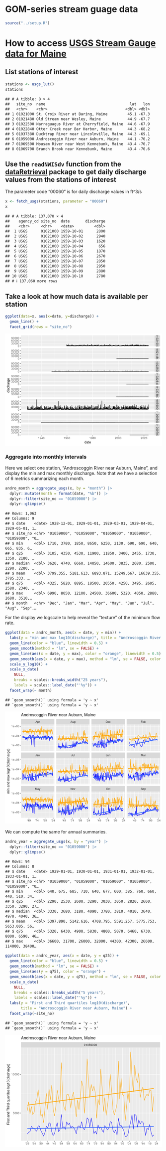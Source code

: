 GOM-series stream guage data
================

``` r
source("../setup.R")
```

# How to access [USGS Stream Gauge data for Maine](https://waterdata.usgs.gov/me/nwis/rt)

## List stations of interest

``` r
stations <- usgs_lut()
stations
```

    ## # A tibble: 8 × 4
    ##   site_no  name                                      lat   lon
    ##   <chr>    <chr>                                   <dbl> <dbl>
    ## 1 01021000 St. Croix River at Baring, Maine         45.1 -67.3
    ## 2 01021480 Old Stream near Wesley, Maine            44.9 -67.7
    ## 3 01022500 Narraguagus River at Cherryfield, Maine  44.6 -67.9
    ## 4 01022840 Otter Creek near Bar Harbor, Maine       44.3 -68.2
    ## 5 01037380 Ducktrap River near Lincolnville, Maine  44.3 -69.1
    ## 6 01059000 Androscoggin River near Auburn, Maine    44.1 -70.2
    ## 7 01069500 Mousam River near West Kennebunk, Maine  43.4 -70.7
    ## 8 01069700 Branch Brook near Kennebunk, Maine       43.4 -70.6

## Use the `readNWISdv` function from the [dataRetrieval]() package to get daily discharge values from the stations of interest

The parameter code “00060” is for daily discharge values in ft^3/s

``` r
x <- fetch_usgs(stations, parameter = "00060")
x
```

    ## # A tibble: 137,070 × 4
    ##    agency_cd site_no  date       discharge
    ##    <chr>     <chr>    <date>         <dbl>
    ##  1 USGS      01021000 1959-10-01      2800
    ##  2 USGS      01021000 1959-10-02      2940
    ##  3 USGS      01021000 1959-10-03      1620
    ##  4 USGS      01021000 1959-10-04       656
    ##  5 USGS      01021000 1959-10-05      1870
    ##  6 USGS      01021000 1959-10-06      2670
    ##  7 USGS      01021000 1959-10-07      2850
    ##  8 USGS      01021000 1959-10-08      2950
    ##  9 USGS      01021000 1959-10-09      2880
    ## 10 USGS      01021000 1959-10-10      2780
    ## # ℹ 137,060 more rows

## Take a look at how much data is available per station

``` r
ggplot(data=x, aes(x=date, y=discharge)) +
  geom_line() +
  facet_grid(rows = "site_no")
```

![](README-usgs_files/figure-gfm/unnamed-chunk-4-1.png)<!-- -->

### Aggregate into monthly intervals

Here we select one station, “Androscoggin River near Auburn, Maine”, and
display the min and max monthly discharge. Note that we have a selection
of 6 metrics summarizing each month.

``` r
andro_month = aggregate_usgs(x, by = "month") |>
  dplyr::mutate(month = format(date, "%b")) |>
  dplyr::filter(site_no == "01059000") |>
  dplyr::glimpse()
```

    ## Rows: 1,063
    ## Columns: 9
    ## $ date    <date> 1928-12-01, 1929-01-01, 1929-03-01, 1929-04-01, 1929-05-01, 1…
    ## $ site_no <chr> "01059000", "01059000", "01059000", "01059000", "01059000", "0…
    ## $ min     <dbl> 1710, 3780, 1850, 8650, 6250, 2130, 690, 690, 640, 665, 835, 6…
    ## $ q25     <dbl> 3105, 4350, 4530, 11900, 11850, 3400, 2455, 1730, 1350, 2180, …
    ## $ median  <dbl> 3620, 4740, 6660, 14050, 14600, 3835, 2680, 2500, 2290, 2280, …
    ## $ mean    <dbl> 3799.355, 5181.613, 6893.871, 15249.667, 16639.355, 3785.333, …
    ## $ q75     <dbl> 4325, 5820, 8895, 18500, 20550, 4250, 3495, 2605, 2580, 2340, …
    ## $ max     <dbl> 6990, 8050, 12100, 24500, 36600, 5320, 4050, 2880, 2680, 3510,…
    ## $ month   <chr> "Dec", "Jan", "Mar", "Apr", "May", "Jun", "Jul", "Aug", "Sep",…

For the display we logscale to help reveal the “texture” of the minimum
flow rate.

``` r
ggplot(data = andro_month, aes(x = date, y = min)) +
  labs(y = "min and max log10(discharge)", title = "Androscoggin River near Auburn, Maine") + 
  geom_line(color = "blue", linewidth = 0.5) + 
  geom_smooth(method = "lm", se = FALSE) +
  geom_line(aes(x = date, y = max), color = "orange", linewidth = 0.5) + 
  geom_smooth(aes(x = date, y = max), method = "lm", se = FALSE, color = "orange") +
  scale_y_log10() + 
  scale_x_date(
    NULL,
    breaks = scales::breaks_width("25 years"),
    labels = scales::label_date("'%y")) + 
  facet_wrap(~ month)
```

    ## `geom_smooth()` using formula = 'y ~ x'
    ## `geom_smooth()` using formula = 'y ~ x'

![](README-usgs_files/figure-gfm/unnamed-chunk-6-1.png)<!-- -->

We can compute the same for annual summaries.

``` r
andro_year = aggregate_usgs(x, by = "year") |>
  dplyr::filter(site_no == "01059000") |>
  dplyr::glimpse()
```

    ## Rows: 94
    ## Columns: 8
    ## $ date    <date> 1929-01-01, 1930-01-01, 1931-01-01, 1932-01-01, 1933-01-01, 1…
    ## $ site_no <chr> "01059000", "01059000", "01059000", "01059000", "01059000", "0…
    ## $ min     <dbl> 640, 675, 685, 710, 640, 677, 600, 385, 760, 660, 440, 510, 34…
    ## $ q25     <dbl> 2290, 2530, 2600, 3290, 3030, 3050, 2820, 2660, 3350, 3290, 27…
    ## $ median  <dbl> 3330, 3680, 3180, 4090, 3780, 3810, 4010, 3640, 4970, 4040, 36…
    ## $ mean    <dbl> 5397.890, 5142.616, 4708.795, 5591.257, 5775.753, 5653.005, 56…
    ## $ q75     <dbl> 5320, 6430, 4900, 5830, 4800, 5070, 6460, 6730, 8000, 6590, 46…
    ## $ max     <dbl> 36600, 31700, 26000, 32000, 44300, 42300, 26600, 114000, 38400…

``` r
ggplot(data = andro_year, aes(x = date, y = q25)) + 
  geom_line(color = "blue", linewidth = 0.5) + 
  geom_smooth(method = "lm", se = FALSE) +
  geom_line(aes(y = q75), color = "orange") +
  geom_smooth(aes(x = date, y = q75), method = "lm", se = FALSE, color = "orange") +
  scale_x_date(
    NULL,
    breaks = scales::breaks_width("5 years"),
    labels = scales::label_date("'%y")) + 
  labs(y = "First and Third quartiles log10(discharge)",
       title = "Androscoggin River near Auburn, Maine") + 
  facet_wrap(~site_no)
```

    ## `geom_smooth()` using formula = 'y ~ x'
    ## `geom_smooth()` using formula = 'y ~ x'

![](README-usgs_files/figure-gfm/unnamed-chunk-8-1.png)<!-- -->
